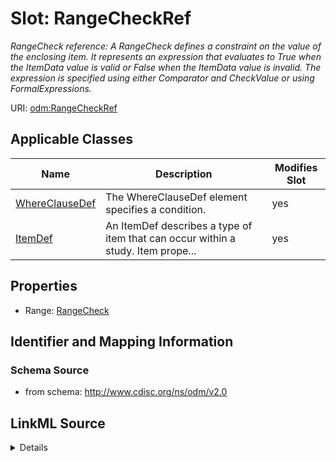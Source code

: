 # Slot: RangeCheckRef


_RangeCheck reference: A RangeCheck defines a constraint on the value of the enclosing item. It represents an expression that evaluates to True when the ItemData value is valid or False when the ItemData value is invalid. The expression is specified using either Comparator and CheckValue or using FormalExpressions._



URI: [odm:RangeCheckRef](http://www.cdisc.org/ns/odm/v2.0/RangeCheckRef)



<!-- no inheritance hierarchy -->




## Applicable Classes

| Name | Description | Modifies Slot |
| --- | --- | --- |
[WhereClauseDef](WhereClauseDef.md) | The WhereClauseDef element specifies a condition. |  yes  |
[ItemDef](ItemDef.md) | An ItemDef describes a type of item that can occur within a study. Item prope... |  yes  |







## Properties

* Range: [RangeCheck](RangeCheck.md)





## Identifier and Mapping Information







### Schema Source


* from schema: http://www.cdisc.org/ns/odm/v2.0




## LinkML Source

<details>
```yaml
name: RangeCheckRef
description: 'RangeCheck reference: A RangeCheck defines a constraint on the value
  of the enclosing item. It represents an expression that evaluates to True when the
  ItemData value is valid or False when the ItemData value is invalid. The expression
  is specified using either Comparator and CheckValue or using FormalExpressions.'
from_schema: http://www.cdisc.org/ns/odm/v2.0
rank: 1000
identifier: false
alias: RangeCheckRef
domain_of:
- WhereClauseDef
- ItemDef
range: RangeCheck

```
</details>